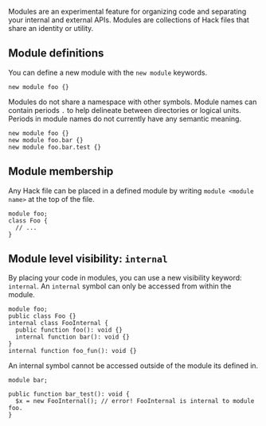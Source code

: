 Modules are an experimental feature for organizing code and separating your internal and external APIs. Modules are collections of Hack files that share an identity or utility. 


## Module definitions
You can define a new module with the `new module` keywords.
```hack
new module foo {}
```
Modules do not share a namespace with other symbols. Module names can contain periods `.` to help delineate between directories or logical units. Periods in module names do not currently have any semantic meaning.
```hack
new module foo {}
new module foo.bar {}
new module foo.bar.test {}
```

## Module membership 
Any Hack file can be placed in a defined module by writing `module <module name>` at the top of the file. 
```hack
module foo;
class Foo {
  // ...
}
```

## Module level visibility: `internal`
By placing your code in modules, you can use a new visibility keyword: `internal`. An `internal` symbol can only be accessed from within the module. 
```hack
module foo;
public class Foo {}
internal class FooInternal {
  public function foo(): void {}
  internal function bar(): void {}
}
internal function foo_fun(): void {}
```
An internal symbol cannot be accessed outside of the module its defined in. 


```hack
module bar;

public function bar_test(): void {
  $x = new FooInternal(); // error! FooInternal is internal to module foo. 
}
```